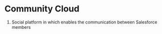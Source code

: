 # Community Cloud 

  1. Social platform in which enables the communication between Salesforce members 